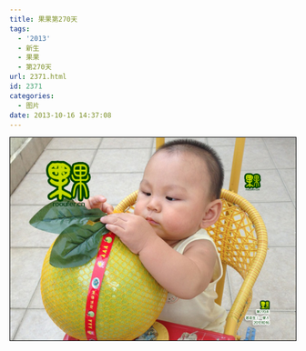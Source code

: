 ```yaml
---
title: 果果第270天
tags:
  - '2013'
  - 新生
  - 果果
  - 第270天
url: 2371.html
id: 2371
categories:
  - 图片
date: 2013-10-16 14:37:08
---
```


[![](/images/uploads/2013/11/果果第270天.jpg "果果第270天")](/images/uploads/2013/11/果果第270天.jpg)